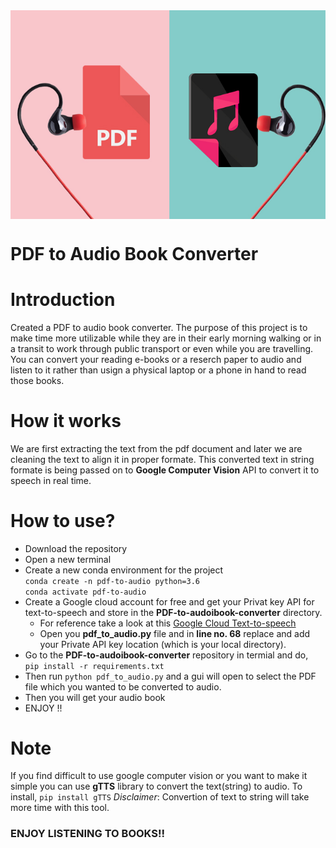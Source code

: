 <img src="Image-pdf-to-mp3.jpg" align="center" />

# PDF to Audio Book Converter 

# Introduction

Created a PDF to audio book converter. The purpose of this project is to make time more utilizable while they are in their early morning walking or in a transit to work through public transport or even while you are travelling. You can convert your reading e-books or a reserch paper to audio and listen to it rather than usign a physical laptop or a phone in hand to read those books. 

# How it works

We are first extracting the text from the pdf document and later we are cleaning the text to align it in proper formate. This converted text in string formate is being passed on to **Google Computer Vision** API to convert it to speech in real time.

# How to use?

- Download the repository
- Open a new terminal
- Create a new conda environment for the project </br>
  ```conda create -n pdf-to-audio python=3.6``` </br>
  ```conda activate pdf-to-audio```
- Create a Google cloud account for free and get your Privat key API for text-to-speech and store in the **PDF-to-audoibook-converter** directory.
  - For reference take a look at this [Google Cloud Text-to-speech](https://cloud.google.com/text-to-speech/docs/libraries)
  - Open you **pdf_to_audio.py** file and in **line no. 68** replace and add your Private API key location (which is your local directory).
- Go to the **PDF-to-audoibook-converter** repository in termial and do, </br>
  ```pip install -r requirements.txt```
- Then run ```python pdf_to_audio.py``` and a gui will open to select the PDF file which you wanted to be converted to audio.
- Then you will get your audio book
- ENJOY !!

# Note

If you find difficult to use google computer vision or you want to make it simple you can use **gTTS** library to convert the text(string) to audio.
To install, ```pip install gTTS``` 
*Disclaimer*: Convertion of text to string will take more time with this tool.


### ENJOY LISTENING TO BOOKS!! 
